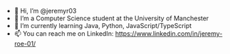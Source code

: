 - 👋 Hi, I’m @jeremyr03
- 👀 I’m a Computer Science student at the University of Manchester
- 🌱 I’m currently learning Java, Python, JavaScript/TypeScript
- 📫 You can reach me on LinkedIn: https://www.linkedin.com/in/jeremy-roe-01/ 

<!---
jeremyr03/jeremyr03 is a ✨ special ✨ repository because its `README.md` (this file) appears on your GitHub profile.
You can click the Preview link to take a look at your changes.
--->
